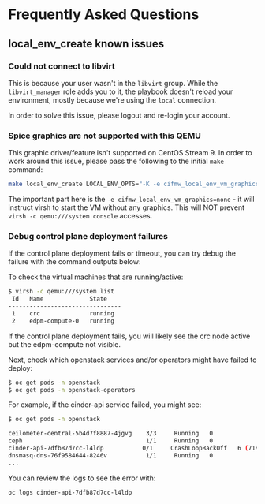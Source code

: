 # Frequently Asked Questions

## local_env_create known issues

### Could not connect to libvirt
This is because your user wasn't in the `libvirt` group. While the `libvirt_manager` role adds you to it,
the playbook doesn't reload your environment, mostly because we're using the `local` connection.

In order to solve this issue, please logout and re-login your account.

### Spice graphics are not supported with this QEMU
This graphic driver/feature isn't supported on CentOS Stream 9. In order to work around this issue, please pass
the following to the initial `make` command:
```Bash
make local_env_create LOCAL_ENV_OPTS="-K -e cifmw_local_env_vm_graphics=none"
```

The important part here is the `-e cifmw_local_env_vm_graphics=none` - it will instruct virsh to start the VM
without any graphics. This will NOT prevent `virsh -c qemu:///system console` accesses.

### Debug control plane deployment failures
If the control plane deployment fails or timeout, you can try debug the failure with the command
outputs below:

To check the virtual machines that are running/active:

```Bash
$ virsh -c qemu:///system list
 Id   Name             State
--------------------------------
 1    crc              running
 2    edpm-compute-0   running
```

If the control plane deployment fails, you will likely see the crc node active but
the edpm-compute not visible.

Next, check which openstack services and/or operators might have failed to deploy:

```Bash
$ oc get pods -n openstack
$ oc get pods -n openstack-operators
```

For example, if the cinder-api service failed, you might see:

```Bash
$ oc get pods -n openstack

ceilometer-central-5b4d7f8887-4jgvg    3/3     Running   0             25m
ceph                                   1/1     Running   0             38m
cinder-api-7dfb87d7cc-l4ldp           0/1     CrashLoopBackOff   6 (71s ago)     5m58s
dnsmasq-dns-76f9584644-8246v           1/1     Running   0             23m
...
```

You can review the logs to see the error with:

```Bash
oc logs cinder-api-7dfb87d7cc-l4ldp
```
